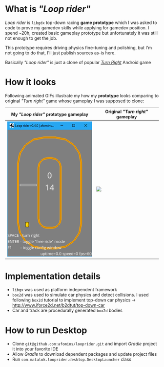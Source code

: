 # What is *"Loop rider"*
*Loop rider* is `libgdx` top-down racing **game prototype** which I was asked to code to prove my gamedev skills while applying for gamedev position. 
I spend ~20h, created basic gameplay prototype but unfortunately it was still not enough to get the job. 

This prototype requires driving physics fine-tuning and polishing, but I'm not going to do that, I'll just publish sources as-is here.

Basically *"Loop rider"* is just a clone of popular [*Turn Right*](https://play.google.com/store/apps/details?id=air.tv.avix.turnright&hl=en) Android game 

# How it looks
Following animated GIFs illustrate my how my **prototype** looks comparing to original *"Turn right"* game whose gameplay I was supposed to clone:

|  My *"Loop rider"* prototype gameplay | Original *"Turn right"* gameplay |
| --|--|
| <img src="https://github.com/afomins/looprider/blob/master/assets-raw/loop-rider-002.gif" width="300"> | <img src="https://github.com/afomins/looprider/blob/master/assets-raw/turn-right-000.gif" width="300"> |

# Implementation details

 * `libgx` was used as platform independent framework
 * `box2d` was used to simulate car physics and detect collisions. I used following `box2d` tutorial to implement top-down car physics -> http://www.iforce2d.net/b2dtut/top-down-car
 * Car and track are procedurally generated `box2d` bodies
 
# How to run Desktop
 
 * Clone `git@github.com:afomins/looprider.git` and import *Gradle* project it into your favorite IDE
 * Allow *Gradle* to download dependent packages and update project files
 * Run `com.matalok.looprider.desktop.DesktopLauncher` class
 
